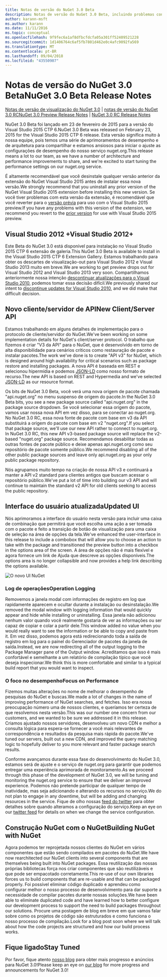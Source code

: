 ```yaml
---
title: Notas de versão do NuGet 3.0 Beta
description: Notas de versão do NuGet 3.0 Beta, incluindo problemas conhecidos, correções de bugs, recursos adicionados e DCRs.
author: karann-msft
ms.author: karann
ms.date: 11/11/2016
ms.topic: conceptual
ms.openlocfilehash: 9f9fec6a1af8dfbcfdcfa05a301ff52409521228
ms.sourcegitcommit: 1d1406764c6af5fb7801d462e0c4afc9092fa569
ms.translationtype: MT
ms.contentlocale: pt-BR
ms.lasthandoff: 09/04/2018
ms.locfileid: "43550907"
---
```

# <a name="nuget-30-beta-release-notes"></a><span data-ttu-id="eee3d-103">Notas de versão do NuGet 3.0 Beta</span><span class="sxs-lookup"><span data-stu-id="eee3d-103">NuGet 3.0 Beta Release Notes</span></span>

<span data-ttu-id="eee3d-104">[Notas de versão de visualização do NuGet 3.0](../release-notes/nuget-3.0-preview.md) | [notas de versão do NuGet 3.0 RC](../release-notes/nuget-3.0-rc.md)</span><span class="sxs-lookup"><span data-stu-id="eee3d-104">[NuGet 3.0 Preview Release Notes](../release-notes/nuget-3.0-preview.md) | [NuGet 3.0 RC Release Notes](../release-notes/nuget-3.0-rc.md)</span></span>

<span data-ttu-id="eee3d-105">NuGet 3.0 Beta foi lançado em 23 de fevereiro de 2015 para a versão do Visual Studio 2015 CTP 6.</span><span class="sxs-lookup"><span data-stu-id="eee3d-105">NuGet 3.0 Beta was released on February 23, 2015 for the Visual Studio 2015 CTP 6 release.</span></span> <span data-ttu-id="eee3d-106">Esta versão significa muito à nossa equipe, pois temos uma série de aprimoramentos de desempenho e de arquitetura para compartilhar e estamos ansiosos para iniciar o ajuste as configurações de desempenho do nosso serviço nuget.org.</span><span class="sxs-lookup"><span data-stu-id="eee3d-106">This release means a lot to our team, as we have a number of architecture and performance improvements to share, and we're excited to start tuning the performance settings on our nuget.org service.</span></span>

<span data-ttu-id="eee3d-107">É altamente recomendável que você desinstale qualquer versão anterior da extensão do NuGet Visual Studio 2015 antes de instalar essa nova versão.</span><span class="sxs-lookup"><span data-stu-id="eee3d-107">We strongly recommend that you uninstall any prior version of the NuGet Visual Studio 2015 extension before installing this new version.</span></span>  <span data-ttu-id="eee3d-108">Se você tiver problemas com esta versão da extensão, é recomendável que você reverter para o [versão prévia](http://nuget.codeplex.com/downloads/get/909582) para uso com o Visual Studio 2015 preview.</span><span class="sxs-lookup"><span data-stu-id="eee3d-108">If you have any problems with this version of the extension, we recommend you revert to the [prior version](http://nuget.codeplex.com/downloads/get/909582) for use with Visual Studio 2015 preview.</span></span>

## <a name="visual-studio-2012"></a><span data-ttu-id="eee3d-109">Visual Studio 2012 +</span><span class="sxs-lookup"><span data-stu-id="eee3d-109">Visual Studio 2012+</span></span>

<span data-ttu-id="eee3d-110">Este Beta do NuGet 3.0 está disponível para instalação no Visual Studio 2015 CTP 6 extensão de galeria.</span><span class="sxs-lookup"><span data-stu-id="eee3d-110">This NuGet 3.0 Beta is available to install in the Visual Studio 2015 CTP 6 Extension Gallery.</span></span> <span data-ttu-id="eee3d-111">Estamos trabalhando para obter os descartes de visualização-out para Visual Studio 2012 e Visual Studio 2013 muito em breve.</span><span class="sxs-lookup"><span data-stu-id="eee3d-111">We are working to get preview drops out for Visual Studio 2012 and Visual Studio 2013 very soon.</span></span> <span data-ttu-id="eee3d-112">Compartilhamos anteriormente nossa intenção [descontinuar atualizações para o Visual Studio 2010](http://blog.nuget.org/20141002/visual-studio-2010.html), podemos tomar essa decisão difícil.</span><span class="sxs-lookup"><span data-stu-id="eee3d-112">We previously shared our intent to [discontinue updates for Visual Studio 2010](http://blog.nuget.org/20141002/visual-studio-2010.html), and we did make that difficult decision.</span></span>

## <a name="new-clientserver-api"></a><span data-ttu-id="eee3d-113">Novo cliente/servidor de API</span><span class="sxs-lookup"><span data-stu-id="eee3d-113">New Client/Server API</span></span>

<span data-ttu-id="eee3d-114">Estamos trabalhando em alguns detalhes de implementação para o protocolo de cliente/servidor do NuGet.</span><span class="sxs-lookup"><span data-stu-id="eee3d-114">We've been working on some implementation details for NuGet's client/server protocol.</span></span> <span data-ttu-id="eee3d-115">O trabalho que fizemos é criar "V3 da API" para o NuGet, que é desenvolvido em torno de alta disponibilidade para cenários críticos como restauração de pacote e instalar pacotes.</span><span class="sxs-lookup"><span data-stu-id="eee3d-115">The work we've done is to create "API v3" for NuGet, which is designed around high availability for critical scenarios such as package restore and installing packages.</span></span> <span data-ttu-id="eee3d-116">A nova API é baseada em REST e selecionou hipermídia e podemos [JSON-LD](http://json-ld.org) como nosso formato de recurso.</span><span class="sxs-lookup"><span data-stu-id="eee3d-116">The new API is based on REST and Hypermedia and we've selected [JSON-LD](http://json-ld.org) as our resource format.</span></span>

<span data-ttu-id="eee3d-117">Os bits de NuGet 3.0 Beta, você verá uma nova origem de pacote chamada "api.nuget.org" no menu suspenso de origem do pacote.</span><span class="sxs-lookup"><span data-stu-id="eee3d-117">In the NuGet 3.0 Beta bits, you see a new package source called "api.nuget.org" in the package source dropdown.</span></span>   <span data-ttu-id="eee3d-118">Se você selecionar essa origem do pacote, vamos usar nossa nova API em vez disso, para se conectar ao nuget.org. No NuGet 3.0 RC, essa nova fonte de pacote com base em v3 da API substituirá a origem do pacote com base em v2 "nuget.org".</span><span class="sxs-lookup"><span data-stu-id="eee3d-118">If you select that package source, we'll use our new API rather to connect to nuget.org. In NuGet 3.0 RC, this new API v3-based package source will replace the v2-based "nuget.org" package source.</span></span>  <span data-ttu-id="eee3d-119">Recomendamos desabilitar todas as outras fontes de pacote público e deixe apenas api.nuget.org como seu repositório de pacote somente público.</span><span class="sxs-lookup"><span data-stu-id="eee3d-119">We recommend disabling all of the other public package sources and leave only api.nuget.org as your only public package repository.</span></span>

<span data-ttu-id="eee3d-120">Nós agrupamos muito tempo na criação de nossa API v3 e continuará a manter a API v2 standard para clientes antigos que buscam acessar o repositório público.</span><span class="sxs-lookup"><span data-stu-id="eee3d-120">We've put a lot of time into building our v3 API and will continue to maintain the standard v2 API for old clients seeking to access the public repository.</span></span>

## <a name="updated-ui"></a><span data-ttu-id="eee3d-121">Interface do usuário atualizada</span><span class="sxs-lookup"><span data-stu-id="eee3d-121">Updated UI</span></span>

<span data-ttu-id="eee3d-122">Nós aprimoramos a interface do usuário nesta versão para incluir uma caixa de combinação que permitirá que você escolha uma ação a ser tomada com o pacote e feito a transição de botão de visualização para uma caixa de seleção na área de opções da tela.</span><span class="sxs-lookup"><span data-stu-id="eee3d-122">We've enhanced the user-interface in this release to include a combobox that will allow you to choose an action to take with the package and transitioned the preview button into a checkbox in the options area of the screen.</span></span>  <span data-ttu-id="eee3d-123">A área de opções não é mais flexível e agora fornece um link de Ajuda que descreve as opções disponíveis.</span><span class="sxs-lookup"><span data-stu-id="eee3d-123">The options area is no longer collapsible and now provides a help link describing the options available.</span></span>

![O novo UI NuGet](./media/NuGet-3.0-Beta/updated-ui.png)


### <a name="operation-logging"></a><span data-ttu-id="eee3d-125">Log de operações</span><span class="sxs-lookup"><span data-stu-id="eee3d-125">Operation Logging</span></span>

<span data-ttu-id="eee3d-126">Removemos a janela modal com informações de registro em log que rapidamente aparecem e ocultar durante a instalação ou desinstalação.</span><span class="sxs-lookup"><span data-stu-id="eee3d-126">We removed the modal window with logging information that would quickly appear and hide while installing or uninstalling.</span></span>  <span data-ttu-id="eee3d-127">Essa janela não adicionou nenhum valor quando você realmente gostaria de ver as informações ou ser capaz de copiar e colar a partir dele.</span><span class="sxs-lookup"><span data-stu-id="eee3d-127">This window added no value when you would really want to see the information or be able to copy and paste from it.</span></span>  <span data-ttu-id="eee3d-128">Em vez disso, podemos agora está redirecionando toda a saída de registro em log para o painel do Gerenciador de pacotes da janela de saída.</span><span class="sxs-lookup"><span data-stu-id="eee3d-128">Instead, we are now redirecting all of the output logging to the Package Manager pane of the Output window.</span></span>  <span data-ttu-id="eee3d-129">Acreditamos que isso é mais confortável e semelhante a um relatório de compilação típico que você deseja inspecionar.</span><span class="sxs-lookup"><span data-stu-id="eee3d-129">We think this is more comfortable and similar to a typical build report that you would want to inspect.</span></span>


### <a name="focus-on-performance"></a><span data-ttu-id="eee3d-130">O foco no desempenho</span><span class="sxs-lookup"><span data-stu-id="eee3d-130">Focus on Performance</span></span>

<span data-ttu-id="eee3d-131">Fizemos muitas alterações no nome de melhorar o desempenho de pesquisas do NuGet e buscas.</span><span class="sxs-lookup"><span data-stu-id="eee3d-131">We made a lot of changes in the name of improving performance of NuGet searches, and fetches.</span></span>  <span data-ttu-id="eee3d-132">Isso era nossa preocupação número uma de nossos clientes, e queríamos ter certeza de que resolvemos nesta versão.</span><span class="sxs-lookup"><span data-stu-id="eee3d-132">This was our number one concern from our customers, and we wanted to be sure we addressed it in this release.</span></span>  <span data-ttu-id="eee3d-133">Criamos ajustado nossos servidores, desenvolveu um novo CDN e melhor a consulta lógica para espera-se fornecer a você mais relevantes de correspondência e resultados da pesquisa mais rápida do pacote.</span><span class="sxs-lookup"><span data-stu-id="eee3d-133">We've tuned our servers, built out a new CDN, and improved the query matching logic to hopefully deliver to you more relevant and faster package search results.</span></span>

<span data-ttu-id="eee3d-134">Conforme avançamos durante essa fase do desenvolvimento do NuGet 3.0, estamos será de ajuste e o serviço de nuget.org para garantir que podemos entregar uma experiência aprimorada de monitoramento.</span><span class="sxs-lookup"><span data-stu-id="eee3d-134">As we proceed through this phase of the development of NuGet 3.0, we will be tuning and monitoring the nuget.org service to ensure that we deliver an improved experience.</span></span>  <span data-ttu-id="eee3d-135">Podemos não pretende participar de qualquer tempo de inatividade, mas seja adicionando e alterando os recursos no serviço.</span><span class="sxs-lookup"><span data-stu-id="eee3d-135">We do not plan to engage in any downtime, but will be adding and changing resources in the service.</span></span>  <span data-ttu-id="eee3d-136">Fique de olho nossas [feed do twitter](http://twitter.com/nuget) para obter detalhes sobre quando alteramos a configuração do serviço.</span><span class="sxs-lookup"><span data-stu-id="eee3d-136">Keep an eye on our [twitter feed](http://twitter.com/nuget) for details on when we change the service configuration.</span></span>

## <a name="building-nuget-with-nuget"></a><span data-ttu-id="eee3d-137">Construção NuGet com o NuGet</span><span class="sxs-lookup"><span data-stu-id="eee3d-137">Building NuGet with NuGet</span></span>

<span data-ttu-id="eee3d-138">Agora podemos ter reprojetada nossos clientes do NuGet em vários componentes que estão sendo compilados em pacotes do NuGet.</span><span class="sxs-lookup"><span data-stu-id="eee3d-138">We have now rearchitected our NuGet clients into several components that are themselves being built into NuGet packages.</span></span> <span data-ttu-id="eee3d-139">Essa reutilização das nossas próprias bibliotecas força nos criar componentes que são reutilizáveis e que pode ser empacotado corretamente.</span><span class="sxs-lookup"><span data-stu-id="eee3d-139">This re-use of our own libraries forces us to build components that are re-usable and that can be packaged properly.</span></span>  <span data-ttu-id="eee3d-140">Foi possível eliminar código duplicado e aprendeu como configurar melhor o nosso processo de desenvolvimento para dar suporte a necessidade de compilar pacotes durante nossas soluções.</span><span class="sxs-lookup"><span data-stu-id="eee3d-140">We have been able to eliminate duplicated code and have learned how to better configure our development process to support the need to build packages throughout our solutions.</span></span>  <span data-ttu-id="eee3d-141">Procure uma postagem de blog em breve em que vamos falar sobre como os projetos de código são estruturados e como funciona o nosso processo de compilação.</span><span class="sxs-lookup"><span data-stu-id="eee3d-141">Look for a blog post soon where we will talk about how the code projects are structured and how our build process works.</span></span>

## <a name="stay-tuned"></a><span data-ttu-id="eee3d-142">Fique ligado</span><span class="sxs-lookup"><span data-stu-id="eee3d-142">Stay Tuned</span></span>

<span data-ttu-id="eee3d-143">Por favor, fique atento [nosso blog](http://blog.nuget.org) para obter mais progresso e anúncios para NuGet 3.0!</span><span class="sxs-lookup"><span data-stu-id="eee3d-143">Please keep an eye on [our blog](http://blog.nuget.org) for more progress and announcements for NuGet 3.0!</span></span>
